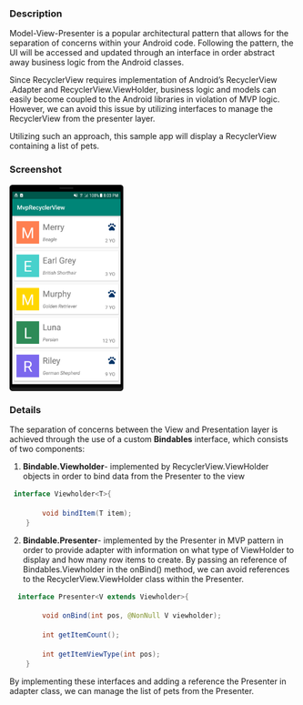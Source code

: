 ### Description

Model-View-Presenter is a popular architectural pattern that allows for the separation of concerns within your Android code. Following the pattern, the UI will be accessed and updated through an interface in order abstract away business logic from the Android classes.

Since RecyclerView requires implementation of Android’s RecyclerView .Adapter and RecyclerView.ViewHolder, business logic and models can easily become coupled to the Android libraries in violation of MVP logic. However, we can avoid this issue by utilizing interfaces to manage the RecyclerView from the presenter layer.

Utilizing such an approach, this sample app will display a RecyclerView containing a list of pets.

### Screenshot

<img src="screenshots/screenshot.png" align="center" width="200">


### Details
The separation of concerns between the View and Presentation layer is achieved through the use of a custom **Bindables** interface, which consists of two components:

1. **Bindable.Viewholder**- implemented by RecyclerView.ViewHolder objects in order to bind data from the Presenter to the view 
```java
 interface Viewholder<T>{
    
        void bindItem(T item);
    }
```
2. **Bindable.Presenter**- implemented by the Presenter in MVP pattern in order to provide adapter with information on what type of ViewHolder to display and how many row items to create. By passing an reference of Bindables.Viewholder  in the onBind() method, we can avoid references to the RecyclerView.ViewHolder class within the Presenter.
```java
  interface Presenter<V extends Viewholder>{

        void onBind(int pos, @NonNull V viewholder);

        int getItemCount();

        int getItemViewType(int pos);
    }
```

By implementing these interfaces and adding a reference the Presenter in adapter class, we can manage the list of pets from the Presenter.    

